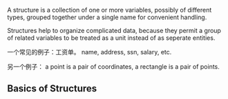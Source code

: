 A structure is a collection of one or more variables, possibly of different types, grouped together under a single name for convenient handling.

Structures help to organize complicated data, because they permit a group of related variables to be treated as a unit instead of as seperate entities.

一个常见的例子：工资单。 name, address, ssn, salary, etc.

另一个例子： a point is a pair of coordinates, a rectangle is a pair of points.

## Basics of Structures
